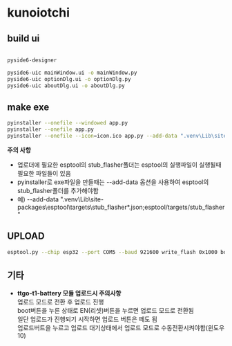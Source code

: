 # kunoiotchi

## build ui
```bash

pyside6-designer

pyside6-uic mainWindow.ui -o mainWindow.py
pyside6-uic optionDlg.ui -o optionDlg.py  
pyside6-uic aboutDlg.ui -o aboutDlg.py

```

## make exe


```bash
pyinstaller --onefile --windowed app.py
pyinstaller --onefile app.py
pyinstaller --onefile --icon=icon.ico app.py --add-data ".venv\Lib\site-packages\esptool\targets\stub_flasher\*.json;esptool/targets/stub_flasher"
```

**주의 사항**  
- 업로더에 필요한 esptool의 stub_flasher폴더는 esptool의 실행파일이 실행될때 필요한 파일들이 있음  
- pyinstaller로 exe파일을 만들때는 --add-data 옵션을 사용하여 esptool의 stub_flasher폴더를 추가해야함   
- 예) --add-data ".venv\Lib\site-packages\esptool\targets\stub_flasher\*.json;esptool/targets/stub_flasher" 
  


## UPLOAD
```bash
esptool.py --chip esp32 --port COM5 --baud 921600 write_flash 0x1000 bootloader.bin 0x8000 partitions.bin 0x10000 firmware.bin

```

## 기타

- **ttgo-t1-battery 모듈 업로드시 주의사항**  
업로드 모드로 전환 후 업로드 진행  
boot버튼을 누른 상태로 EN(리셋)버튼을 누르면 업로드 모드로 전환됨  
일단 업로드가 진행되기 시작하면 업로드 버튼은 떼도 됨  
업로드버트을 누르고 업로드 대기상태에서 업로드 모드로 수동전환시켜야함(윈도우 10)  


